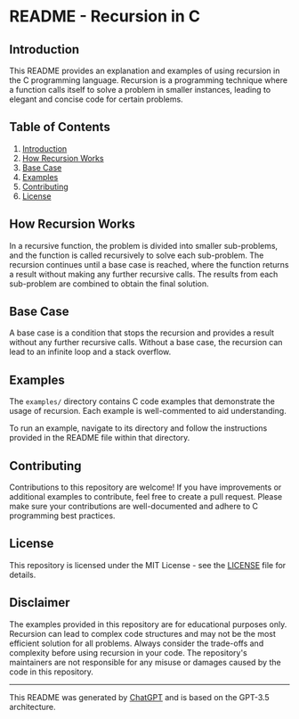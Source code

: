 # README - Recursion in C

## Introduction

This README provides an explanation and examples of using recursion in the C programming language. Recursion is a programming technique where a function calls itself to solve a problem in smaller instances, leading to elegant and concise code for certain problems.

## Table of Contents

1. [Introduction](#introduction)
2. [How Recursion Works](#how-recursion-works)
3. [Base Case](#base-case)
4. [Examples](#examples)
5. [Contributing](#contributing)
6. [License](#license)

## How Recursion Works

In a recursive function, the problem is divided into smaller sub-problems, and the function is called recursively to solve each sub-problem. The recursion continues until a base case is reached, where the function returns a result without making any further recursive calls. The results from each sub-problem are combined to obtain the final solution.

## Base Case

A base case is a condition that stops the recursion and provides a result without any further recursive calls. Without a base case, the recursion can lead to an infinite loop and a stack overflow.

## Examples

The `examples/` directory contains C code examples that demonstrate the usage of recursion. Each example is well-commented to aid understanding.

To run an example, navigate to its directory and follow the instructions provided in the README file within that directory.

## Contributing

Contributions to this repository are welcome! If you have improvements or additional examples to contribute, feel free to create a pull request. Please make sure your contributions are well-documented and adhere to C programming best practices.

## License

This repository is licensed under the MIT License - see the [LICENSE](LICENSE) file for details.

## Disclaimer

The examples provided in this repository are for educational purposes only. Recursion can lead to complex code structures and may not be the most efficient solution for all problems. Always consider the trade-offs and complexity before using recursion in your code. The repository's maintainers are not responsible for any misuse or damages caused by the code in this repository.

---
This README was generated by [ChatGPT](https://github.com/openai/chatgpt) and is based on the GPT-3.5 architecture.
